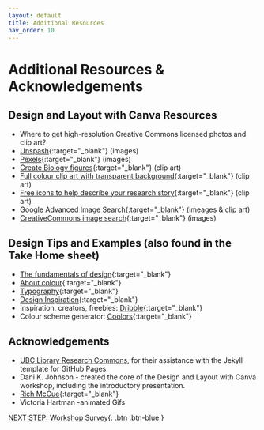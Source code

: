 ```yaml
---
layout: default
title: Additional Resources
nav_order: 10
---
```

# Additional Resources & Acknowledgements

## Design and Layout with Canva Resources
-   Where to get high-resolution Creative Commons licensed photos and clip art? 
   -   [Unspash](https://unsplash.com){:target="_blank"} (images)
   -   [Pexels](https://www.pexels.com){:target="_blank"} (images)
   -   [Create Biology figures](http://BioRender.com){:target="_blank"} (clip art)
   -   [Full colour clip art with transparent background](https://vectorstock.com){:target="_blank"} (clip art)
   -   [Free icons to help describe your research story](https://thenounproject.com){:target="_blank"} (clip art)
   -   [Google Advanced Image Search](https://www.google.ca/advanced_image_search){:target="_blank"} (imeages & clip art)
   -   [CreativeCommons image search](https://search.creativecommons.org/){:target="_blank"} (images)

## Design Tips and Examples (also found in the Take Home sheet)
- [The fundamentals of design](https://www.youtube.com/watch?v=YqQx75OPRa0){:target="_blank"}
- [About colour](https://www.youtube.com/watch?v=_2LLXnUdUIc){:target="_blank"}
- [Typography](https://youtu.be/sByzHoiYFX0){:target="_blank"}
- [Design Inspiration](https://www.designspiration.com/){:target="_blank"}
- Inspiration, creators, freebies: [Dribble](https://dribbble.com/){:target="_blank"}
- Colour scheme generator: [Coolors](https://coolors.co){:target="_blank"}

## Acknowledgements

- [UBC Library Research Commons](https://github.com/ubc-library-rc/), for their assistance with the Jekyll template for GitHub Pages.
- Dani K. Johnson - created the core of the Design and Layout with Canva workshop, including the introductory presentation.
- [Rich McCue](https://richmccue.com/){:target="_blank"}
- Victoria Hartman -animated Gifs 

[NEXT STEP: Workshop Survey](workshop-survey.html){: .btn .btn-blue }
